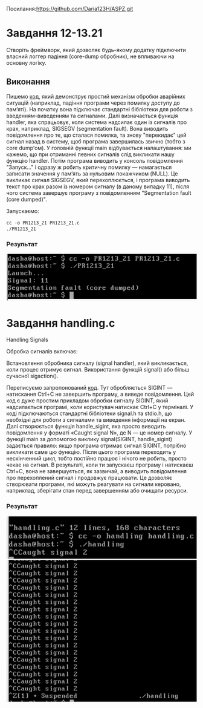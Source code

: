 Посилання:https://github.com/Daria123H/ASPZ.git

# Завдання 12-13.21

   Створіть фреймворк, який дозволяє будь-якому додатку підключити власний логгер падіння (core-dump обробник), не впливаючи на основну логіку.
   
## Виконання

Пишемо [код](https://github.com/Daria123H/ASPZ/blob/main/Pr12-13/PR1213_21.c), який демонструє простий механізм обробки аварійних ситуацій (наприклад, падіння програми через помилку доступу до пам’яті). На початку вона підключає стандартні бібліотеки для роботи з введенням-виведенням та сигналами. Далі визначається функція handler, яка спрацьовує, коли система надсилає один із сигналів про крах, наприклад, SIGSEGV (segmentation fault). Вона виводить повідомлення про те, що сталася помилка, та знову "перекидає" цей сигнал назад в систему, щоб програма завершилась звично (тобто з core dump’ом). У головній функції main відбувається налаштування: ми кажемо, що при отриманні певних сигналів слід викликати нашу функцію handler. Потім програма виводить у консоль повідомлення "Запуск..." і одразу ж робить критичну помилку — намагається записати значення у пам’ять за нульовим покажчиком (NULL). Це викликає сигнал SIGSEGV, який перехоплюється, і програма виводить текст про крах разом із номером сигналу (в даному випадку 11), після чого система завершує програму з повідомленням "Segmentation fault (core dumped)". 

Запускаємо: 

    cc -o PR1213_21 PR1213_21.c
    ./PR1213_21

### Результат

 ![Результат](https://github.com/Daria123H/ASPZ/blob/main/Pr12-13/PR1213_21.png)

# Завдання handling.c

Handling Signals

Обробка сигналів включає:

Встановлення обробника сигналу (signal handler), який викликається, коли процес отримує сигнал. Використання функцій signal() або більш сучасної sigaction().

Переписуємо запропонований [код](https://github.com/Daria123H/ASPZ/blob/main/Pr12-13/handling.c). Тут обробляється SIGINT — натискання Ctrl+C не завершить програму, а виведе повідомлення. Цей код є дуже простим прикладом обробки сигналу SIGINT, який надсилається програмі, коли користувач натискає Ctrl+C у терміналі. У коді підключаються стандартні бібліотеки signal.h та stdio.h, що необхідні для роботи з сигналами та виведення інформації на екран. Далі створюється функція handle_sigint, яка просто виводить повідомлення у форматі «Caught signal N», де N — це номер сигналу. У функції main за допомогою виклику signal(SIGINT, handle_sigint) задається правило: якщо програма отримає сигнал SIGINT, потрібно викликати саме цю функцію. Після цього програма переходить у нескінченний цикл, тобто постійно працює і нічого не робить, просто чекає на сигнал. В результаті, коли ти запускаєш програму і натискаєш Ctrl+C, вона не завершується, як зазвичай, а виводить повідомлення про перехоплений сигнал і продовжує працювати. Це дозволяє створювати програми, які можуть реагувати на сигнали керовано, наприклад, зберігати стан перед завершенням або очищати ресурси.

### Результат

 ![Результат](https://github.com/Daria123H/ASPZ/blob/main/Pr12-13/hand.png)
 ![Результат](https://github.com/Daria123H/ASPZ/blob/main/Pr12-13/%7BE12E007E-3CC2-419D-9A77-0581A4C28109%7D.png)
